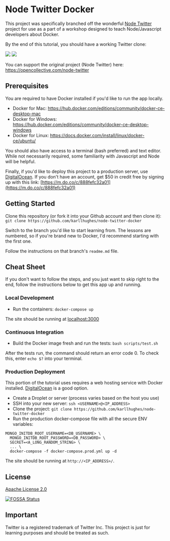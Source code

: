# Node Twitter Docker

This project was specifically branched off the wonderful [Node Twitter](https://github.com/vinitkumar/node-twitter) 
project for use as a part of a workshop designed to teach Node/Javascript developers about Docker.

By the end of this tutorial, you should have a working Twitter clone:

<img src="https://cldup.com/smoNHY-9mI.png">
<img src="https://cldup.com/oEa3EIGhyJ.png">

You can support the original project (Node Twitter) here: https://opencollective.com/node-twitter

## Prerequisites

You are required to have Docker installed if you'd like to run the app locally.

- Docker for Mac: https://hub.docker.com/editions/community/docker-ce-desktop-mac
- Docker for Windows: https://hub.docker.com/editions/community/docker-ce-desktop-windows
- Docker for Linux: https://docs.docker.com/install/linux/docker-ce/ubuntu/

You should also have access to a terminal (bash preferred) and text editor. While not 
necessarily required, some familiarity with Javascript and Node will be helpful.

Finally, if you'd like to deploy this project to a production server, use [DigitalOcean](https://m.do.co/c/888fefc32a01).
If you don't have an account, get $50 in credit free by signing up with this link: 
[https://m.do.co/c/888fefc32a01](https://m.do.co/c/888fefc32a01)

## Getting Started

Clone this repository (or fork it into your Github account and then clone it): `git clone https://github.com/karllhughes/node-twitter-docker`

Switch to the branch you'd like to start learning from. The lessons are numbered, so if you're brand new to Docker,
I'd recommend starting with the first one.

Follow the instructions on that branch's `readme.md` file.

## Cheat Sheet

If you don't want to follow the steps, and you just want to skip right to the end, follow the instructions 
below to get this app up and running.

### Local Development

- Run the containers: `docker-compose up`

The site should be running at [localhost:3000](http://localhost:3000/)

### Continuous Integration

- Build the Docker image fresh and run the tests: `bash scripts/test.sh`

After the tests run, the command should return an error code 0. To check this, enter `echo $?` into your terminal.

### Production Deployment

This portion of the tutorial uses requires a web hosting service with Docker installed. 
[DigitalOcean](https://www.digitalocean.com/) is a good option.

- Create a Droplet or server (process varies based on the host you use)
- SSH into your new server: `ssh <USERNAME>@<IP_ADDRESS>`
- Clone the project: `git clone https://github.com/karllhughes/node-twitter-docker`
- Run the production docker-compose file with all the secure ENV variables: 

```
MONGO_INITDB_ROOT_USERNAME=<DB_USERNAME> \
  MONGO_INITDB_ROOT_PASSWORD=<DB_PASSWORD> \
  SECRET=<A_LONG_RANDOM_STRING> \
  ... \
  docker-compose -f docker-compose.prod.yml up -d
```

The site should be running at `http://<IP_ADDRESS>/`.

## License
[Apache License 2.0](https://github.com/vinitkumar/node-twitter/blob/master/License)


[![FOSSA Status](https://app.fossa.io/api/projects/git%2Bgithub.com%2Fvinitkumar%2Fnode-twitter.svg?type=large)](https://app.fossa.io/projects/git%2Bgithub.com%2Fvinitkumar%2Fnode-twitter?ref=badge_large)

## Important

Twitter is a registered trademark of Twitter Inc. This project is just for learning purposes and should be treated as such.
